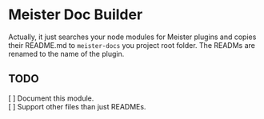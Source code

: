 # Meister Doc Builder #

Actually, it just searches your node modules for Meister plugins and copies their README.md to `meister-docs` you project root folder. The READMs are renamed to the name of the plugin.

## TODO ##

[ ] Document this module.  
[ ] Support other files than just READMEs.
